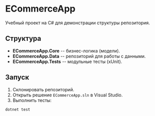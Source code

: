 # ECommerceApp

Учебный проект на C# для демонстрации структуры репозитория.

## Структура

- **ECommerceApp.Core** -- бизнес-логика (модели).
- **ECommerceApp.Data** -- репозиторий для работы с данными.
- **ECommerceApp.Tests** -- модульные тесты (xUnit).

## Запуск

1. Склонировать репозиторий.
2. Открыть решение `ECommerceApp.sln` в Visual Studio.
3. Выполнить тесты:

```bash
dotnet test
